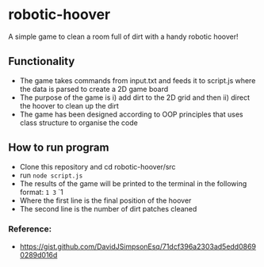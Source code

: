 # robotic-hoover
A simple game to clean a room full of dirt with a handy robotic hoover!

## Functionality 
- The game takes commands from input.txt and feeds it to script.js where the data is parsed to create a 2D game board 
- The purpose of the game is i) add dirt to the 2D grid and then ii) direct the hoover to clean up the dirt  
- The game has been designed according to OOP principles that uses class structure to organise the code 

## How to run program
- Clone this repository and cd robotic-hoover/src 
- run `node script.js`
- The results of the game will be printed to the terminal in the following format:
`1 3`
`1
- Where the first line is the final position of the hoover
- The second line is the number of dirt patches cleaned

### Reference:
- https://gist.github.com/DavidJSimpsonEsq/71dcf396a2303ad5edd08690289d016d
